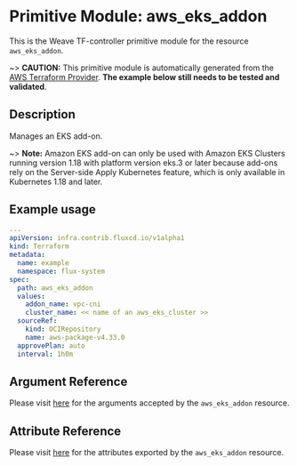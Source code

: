 
# Primitive Module: aws_eks_addon

This is the Weave TF-controller primitive module for the resource `aws_eks_addon`.

~> **CAUTION:** This primitive module is automatically generated from the [AWS Terraform Provider](https://registry.terraform.io/providers/hashicorp/aws/latest/docs/resources/eks_addon). **The example below still needs to be tested and validated**.

## Description

Manages an EKS add-on.

~> **Note:** Amazon EKS add-on can only be used with Amazon EKS Clusters
running version 1.18 with platform version eks.3 or later
because add-ons rely on the Server-side Apply Kubernetes feature,
which is only available in Kubernetes 1.18 and later.

## Example usage

```yaml
---
apiVersion: infra.contrib.fluxcd.io/v1alpha1
kind: Terraform
metadata:
  name: example
  namespace: flux-system
spec:
  path: aws_eks_addon
  values:
    addon_name: vpc-cni
    cluster_name: << name of an aws_eks_cluster >>
  sourceRef:
    kind: OCIRepository
    name: aws-package-v4.33.0
  approvePlan: auto
  interval: 1h0m
```

## Argument Reference

Please visit [here](https://registry.terraform.io/providers/hashicorp/aws/latest/docs/resources/eks_addon#argument-reference) for the arguments accepted by the `aws_eks_addon` resource.

## Attribute Reference

Please visit [here](https://registry.terraform.io/providers/hashicorp/aws/latest/docs/resources/eks_addon#attributes-reference) for the attributes exported by the `aws_eks_addon` resource.
